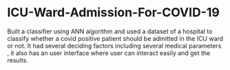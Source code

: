 # ICU-Ward-Admission-For-COVID-19
Built a classifier using ANN algorithm and used a dataset of a hospital to classify whether a covid positive patient should be admitted in the ICU ward or not.
It had several deciding factors including several medical parameters , it also has an user interface where user can interact easily and get the results. 
